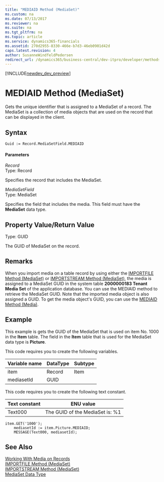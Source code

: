 ```yaml
---
title: "MEDIAID Method (MediaSet)"
ms.custom: na
ms.date: 07/13/2017
ms.reviewer: na
ms.suite: na
ms.tgt_pltfrm: na
ms.topic: article
ms.service: dynamics365-financials
ms.assetid: 270d2955-8330-466e-b7d3-46eb0901d42d
caps.latest.revision: 4
author: SusanneWindfeldPedersen
redirect_url: /dynamics365/business-central/dev-itpro/developer/methods/devenv-al-method-reference
---
```


[!INCLUDE[newdev_dev_preview](../includes/newdev_dev_preview.md)]

# MEDIAID Method (MediaSet)
Gets the unique identifier that is assigned to a MediaSet of a record. The MediaSet is a collection of media objects that are used on the record that can be displayed in the client.  

## Syntax  

```  
Guid := Record.MediaSetField.MEDIAID  
```  

#### Parameters  
 *Record*  
 Type: Record  

 Specifies the record that includes the MediaSet.  

 *MediaSetField*  
 Type: MediaSet  

 Specifies the field that includes the media. This field must have the **MediaSet** data type.  

## Property Value/Return Value  
 Type: GUID  

 The GUID of MediaSet on the record.  

## Remarks  
When you import media on a table record by using either the [IMPORTFILE Method \(MediaSet\)](devenv-IMPORTFILE-Method-MediaSet.md) or [IMPORTSTREAM Method \(MediaSet\)](devenv-IMPORTSTREAM-Method-MediaSet.md), the media is assigned to a MediaSet GUID in the system table **2000000183 Tenant Media Set** of the application database. You can use the MEDIAID method to retrieve the MediaSet GUID. Note that the imported media object is also assigned a GUID. To get the media object's GUID, you can use the [MEDIAID Method \(Media\)](devenv-MEDIAID-Method-Media.md).  

## Example  
This example is gets the GUID of the MediaSet that is used on item No. 1000 in the **Item** table. The field in the **Item** table that is used for the MediaSet data type is **Picture**.  

 This code requires you to create the following variables.  

|Variable name|DataType|Subtype|  
|-------------------|--------------|-------------|  
|item|Record|Item|  
|mediasetId|GUID||  

 This code requires you to create the following text constant.  

|Text constant|ENU value|  
|-------------------|---------------|  
|Text000|The GUID of the MediaSet is: %1|  

```  
item.GET('1000');  
    mediasetId := item.Picture.MEDIAID;  
    MESSAGE(Text000, mediasetId);  
```  

## See Also  
[Working With Media on Records](../devenv-working-with-media-on-records.md)  
[IMPORTFILE Method \(MediaSet\)](devenv-IMPORTFILE-Method-MediaSet.md)   
[IMPORTSTREAM Method \(MediaSet\)](devenv-IMPORTSTREAM-Method-MediaSet.md)   
[MediaSet Data Type](../datatypes/devenv-MediaSet-Data-Type.md)
